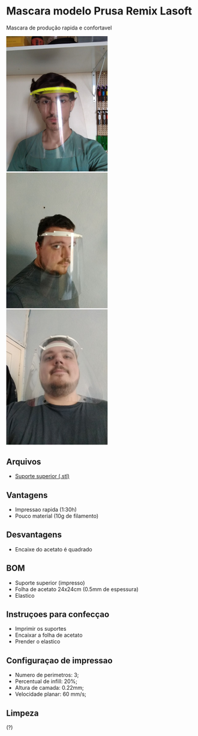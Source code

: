 # Mascara modelo Prusa Remix Lasoft
Mascara de produção rapida e confortavel 

<img src="prusa_lasoft_frontal_b.jpg" width="270"/> <img src="prusa_lasoft_lateral.jpeg" width="270"/> <img src="prusa_lasoft_frontal.jpeg" width="270"/>

## Arquivos
- [Suporte superior (.stl)](single-face-shield-lasoft-modified.stl)

## Vantagens
- Impressao rapida (1:30h)
- Pouco material (10g de filamento)

## Desvantagens
- Encaixe do acetato é quadrado

## BOM
- Suporte superior (impresso)
- Folha de acetato 24x24cm (0.5mm de espessura)
- Elastico

## Instruçoes para confecçao

- Imprimir os suportes
- Encaixar a folha de acetato
- Prender o elastico

## Configuraçao de impressao
- Numero de perimetros: 3;
- Percentual de infill: 20%;
- Altura de camada: 0.22mm;
- Velocidade planar: 60 mm/s;

## Limpeza
(?)

